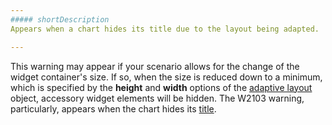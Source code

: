 ```yaml
---
##### shortDescription
Appears when a chart hides its title due to the layout being adapted.

---
```

This warning may appear if your scenario allows for the change of the widget container's size. If so, when the size is reduced down to a minimum, which is specified by the **height** and **width** options of the [adaptive layout](/api-reference/20%20Data%20Visualization%20Widgets/BaseChart/1%20Configuration/adaptiveLayout '/Documentation/ApiReference/Data_Visualization_Widgets/dxChart/Configuration/adaptiveLayout/') object, accessory widget elements will be hidden. The W2103 warning, particularly, appears when the chart hides its [title](/concepts/05%20Widgets/Chart/58%20Title%20and%20Subtitle.md 'Documentation/Guide/Widgets/Chart/Title_and_Subtitle/').